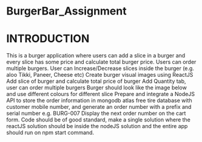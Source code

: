 # BurgerBar_Assignment

# INTRODUCTION
This is a burger application where users can add a slice in a
burger and every slice has some price and calculate total
burger price. Users can order multiple burgers.
User can Increase/Decrease slices inside the burger (e.g. aloo Tikki, Paneer, Cheese etc)
Create burger visual images using ReactJS
Add slice of burger and calculate total price of burger
Add Quantity tab, user can order multiple burgers
Burger should look like the image below and use different colours for different slice
Prepare and integrate a NodeJS API to store the order information in mongodb atlas free tire database with customer mobile number, and generate an order number with a prefix and serial number e.g. BURG-007
Display the next order number on the cart form.
Code should be of good standard, make a single solution where the reactJS solution should be inside the nodeJS solution and the entire app should run on npm start command.